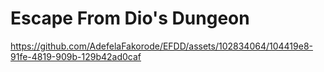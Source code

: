# Escape From Dio's Dungeon
https://github.com/AdefelaFakorode/EFDD/assets/102834064/104419e8-91fe-4819-909b-129b42ad0caf
